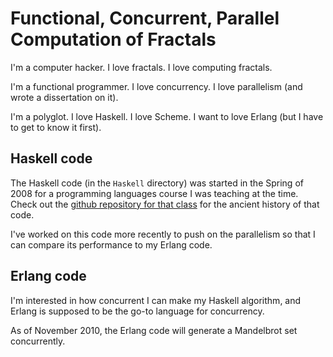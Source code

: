 # Functional, Concurrent, Parallel Computation of Fractals

I'm a computer hacker.  I love fractals.  I love computing fractals.

I'm a functional programmer.  I love concurrency.  I love parallelism (and wrote a dissertation on it).

I'm a polyglot.  I love Haskell.  I love Scheme.  I want to love Erlang (but I have to get to know it first).

## Haskell code

The Haskell code (in the `Haskell` directory) was started in the Spring of 2008 for a programming languages course I was teaching at the time.  Check out the [github repository for that class](https://github.com/jdfrens/cs214) for the ancient history of that code.

I've worked on this code more recently to push on the parallelism so that I can compare its performance to my Erlang code.

## Erlang code

I'm interested in how concurrent I can make my Haskell algorithm, and Erlang is supposed to be the go-to language for concurrency.

As of November 2010, the Erlang code will generate a Mandelbrot set concurrently.
